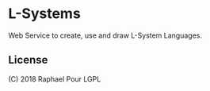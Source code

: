 # L-Systems

Web Service to create, use and draw L-System Languages.

## License

(C) 2018 Raphael Pour
LGPL